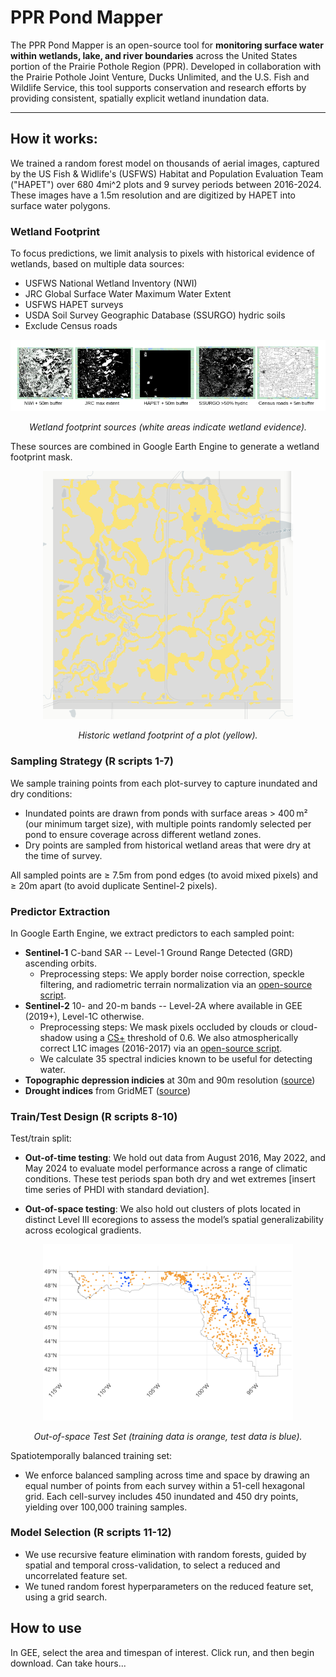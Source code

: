 # PPR Pond Mapper

The PPR Pond Mapper is an open-source tool for **monitoring surface water within wetlands, lake, and river boundaries** across the United States portion of the Prairie Pothole Region (PPR). Developed in collaboration with the Prairie Pothole Joint Venture, Ducks Unlimited, and the U.S. Fish and Wildlife Service, this tool supports conservation and research efforts by providing consistent, spatially explicit wetland inundation data.

----

## How it works: 
We trained a random forest model on thousands of aerial images, captured by the US Fish & Widlife's (USFWS) Habitat and Population Evaluation Team ("HAPET") over 680 4mi^2 plots and 9 survey periods between 2016-2024. These images have a 1.5m resolution and are digitized by HAPET into surface water polygons. 

### Wetland Footprint 
To focus predictions, we limit analysis to pixels with historical evidence of wetlands, based on multiple data sources:

* USFWS National Wetland Inventory (NWI)
* JRC Global Surface Water Maximum Water Extent
* USFWS HAPET surveys
* USDA Soil Survey Geographic Database (SSURGO) hydric soils  
* Exclude Census roads


<p align="center">
  <img src="code/images/WetlandFootprint.png" alt="Wetland footprint sources" width="800" />
</p>
<p align="center"><em>Wetland footprint sources (white areas indicate wetland evidence).</em></p>

These sources are combined in Google Earth Engine to generate a wetland footprint mask.

<p align="center">
  <img src="code/images/5.dryROI.png" alt="Historic Wetland Footprint of a Plot" width="400">
</p>
<p align="center"><em>Historic wetland footprint of a plot (yellow).</em></p>

### Sampling Strategy (R scripts 1-7)

We sample training points from each plot-survey to capture inundated and dry conditions:

* Inundated points are drawn from ponds with surface areas > 400 m² (our minimum target size), with multiple points randomly selected per pond to ensure coverage across different wetland zones.
* Dry points are sampled from historical wetland areas that were dry at the time of survey.

All sampled points are $\geq$ 7.5m from pond edges (to avoid mixed pixels) and $\geq$ 20m apart (to avoid duplicate Sentinel-2 pixels).

  
### Predictor Extraction
In Google Earth Engine, we extract predictors to each sampled point:

* **Sentinel-1** C-band SAR -- Level-1 Ground Range Detected (GRD) ascending orbits.
  * Preprocessing steps: We apply border noise correction, speckle filtering, and radiometric terrain normalization via an [open-source script](https://github.com/adugnag/gee_s1_ard).
* **Sentinel-2** 10- and 20-m bands -- Level-2A where available in GEE (2019+), Level-1C otherwise. 
  * Preprocessing steps: We mask pixels occluded by clouds or cloud-shadow using a [CS+](https://developers.google.com/earth-engine/datasets/catalog/GOOGLE_CLOUD_SCORE_PLUS_V1_S2_HARMONIZED) threshold of 0.6. We also atmospherically correct L1C images (2016-2017) via an [open-source script](https://github.com/MarcYin/SIAC_GEE). 
  * We calculate 35 spectral indicies known to be useful for detecting water.
* **Topographic depression indicies** at 30m and 90m resolution ([source](https://gee-community-catalog.org/projects/hand/))
* **Drought indices** from GridMET ([source](https://developers.google.com/earth-engine/datasets/catalog/GRIDMET_DROUGHT))

### Train/Test Design (R scripts 8-10)

Test/train split: 

* **Out-of-time testing**: We hold out data from August 2016, May 2022, and May 2024 to evaluate model performance across a range of climatic conditions. These test periods span both dry and wet extremes [insert time series of PHDI with standard deviation].

* **Out-of-space testing**: We also hold out clusters of plots located in distinct Level III ecoregions to assess the model’s spatial generalizability across ecological gradients.

<p align="center">
  <img src="code/images/OOS_set.png" alt="Out-of-space Test Set" width="400">
</p>
<p align="center"><em>Out-of-space Test Set (training data is orange, test data is blue).</em></p>

Spatiotemporally balanced training set:

* We enforce balanced sampling across time and space by drawing an equal number of points from each survey within a 51-cell hexagonal grid. Each cell-survey includes 450 inundated and 450 dry points, yielding over 100,000 training samples.



### Model Selection (R scripts 11-12)
* We use recursive feature elimination with random forests, guided by spatial and temporal cross-validation, to select a reduced and uncorrelated feature set. 
* We tuned random forest hyperparameters on the reduced feature set, using a grid search.
  

## How to use
In GEE, select the area and timespan of interest. Click run, and then begin download. Can take hours...
  
